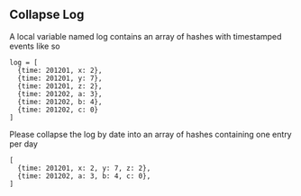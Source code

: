## Collapse Log

A local variable named log contains an array of hashes with timestamped events like so

    log = [
      {time: 201201, x: 2},
      {time: 201201, y: 7},
      {time: 201201, z: 2},
      {time: 201202, a: 3},
      {time: 201202, b: 4},
      {time: 201202, c: 0}
    ]

Please collapse the log by date into an array of hashes containing one entry per day

    [
      {time: 201201, x: 2, y: 7, z: 2},
      {time: 201202, a: 3, b: 4, c: 0},
    ]

